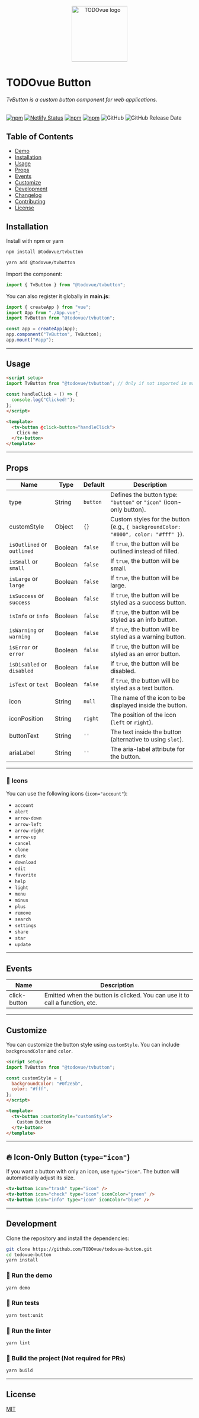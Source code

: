 <p align="center"><img width="150" src="https://firebasestorage.googleapis.com/v0/b/todovue-blog.appspot.com/o/logo.png?alt=media&token=d8eb592f-e4a9-4b02-8aff-62d337745f41" alt="TODOvue logo">
</p>

# TODOvue Button
###### TvButton is a custom button component for web applications.

[![npm](https://img.shields.io/npm/v/@todovue/tvbutton.svg)](https://www.npmjs.com/package/@todovue/tvbutton) [![Netlify Status](https://api.netlify.com/api/v1/badges/3c413109-63aa-41d7-8126-a527435f5512/deploy-status)](https://app.netlify.com/sites/todovue-button/deploys) [![npm](https://img.shields.io/npm/dm/@todovue/tvbutton.svg)](https://www.npmjs.com/package/@todovue/tvbutton)
[![npm](https://img.shields.io/npm/d18m/@todovue/tvbutton.svg)](https://www.npmjs.com/package/@todovue/tvbutton) ![GitHub](https://img.shields.io/github/license/TODOvue/todovue-button) ![GitHub Release Date](https://img.shields.io/github/release-date/TODOvue/todovue-button)

## Table of Contents
- [Demo](https://todovue-button.netlify.app/)
- [Installation](#installation)
- [Usage](#usage)
- [Props](#props)
- [Events](#events)
- [Customize](#customize)
- [Development](#development)
- [Changelog](https://github.com/TODOvue/todovue-button/blob/master/CHANGELOG.md)
- [Contributing](https://github.com/TODOvue/todovue-button/blob/master/CONTRIBUTING.md)
- [License](https://github.com/TODOvue/todovue-button/blob/master/LICENSE)

## Installation
Install with npm or yarn
```bash
npm install @todovue/tvbutton
```
```bash
yarn add @todovue/tvbutton
```

Import the component:
```js
import { TvButton } from "@todovue/tvbutton";
```

You can also register it globally in **main.js**:
```js
import { createApp } from "vue";
import App from "./App.vue";
import TvButton from "@todovue/tvbutton";

const app = createApp(App);
app.component("TvButton", TvButton);
app.mount("#app");
```

---

## Usage
```html
<script setup>
import TvButton from "@todovue/tvbutton"; // Only if not imported in main.js
    
const handleClick = () => {
  console.log("Clicked!");
};
</script>

<template>
  <tv-button @click-button="handleClick">
    Click me
  </tv-button>
</template>
```

---

## Props
| Name                       | Type    | Default  | Description                                                                        |
|----------------------------|---------|----------|------------------------------------------------------------------------------------|
| type                       | String  | `button` | Defines the button type: `"button"` or `"icon"` (icon-only button).                |
| customStyle                | Object  | `{}`     | Custom styles for the button (e.g., `{ backgroundColor: "#000", color: "#fff" }`). |
| `isOutlined` or `outlined` | Boolean | `false`  | If `true`, the button will be outlined instead of filled.                          |
| `isSmall` or `small`       | Boolean | `false`  | If `true`, the button will be small.                                               |
| `isLarge` or `large`       | Boolean | `false`  | If `true`, the button will be large.                                               |
| `isSuccess` or `success`   | Boolean | `false`  | If `true`, the button will be styled as a success button.                          |
| `isInfo` or `info`         | Boolean | `false`  | If `true`, the button will be styled as an info button.                            |
| `isWarning` or `warning`   | Boolean | `false`  | If `true`, the button will be styled as a warning button.                          |
| `isError` or `error`       | Boolean | `false`  | If `true`, the button will be styled as an error button.                           |
| `isDisabled` or `disabled` | Boolean | `false`  | If `true`, the button will be disabled.                                            |
| `isText` or `text`         | Boolean | `false`  | If `true`, the button will be styled as a text button.                             |
| icon                       | String  | `null`   | The name of the icon to be displayed inside the button.                            |
| iconPosition               | String  | `right`  | The position of the icon (`left` or `right`).                                      |
| buttonText                 | String  | `''`     | The text inside the button (alternative to using `slot`).                          |
| ariaLabel                  | String  | `''`     | The aria-label attribute for the button.                                           |

---

### 🔹 **Icons**
You can use the following icons (`icon="account"`):
- `account`
- `alert`
- `arrow-down`
- `arrow-left`
- `arrow-right`
- `arrow-up`
- `cancel`
- `clone`
- `dark`
- `download`
- `edit`
- `favorite`
- `help`
- `light`
- `menu`
- `minus`
- `plus`
- `remove`
- `search`
- `settings`
- `share`
- `star`
- `update`

---

## Events
| Name         | Description                                                                 |
|--------------|-----------------------------------------------------------------------------|
| click-button | Emitted when the button is clicked. You can use it to call a function, etc. |

---

## Customize
You can customize the button style using `customStyle`. You can include `backgroundColor` and `color`.

```html
<script setup>
import TvButton from "@todovue/tvbutton";

const customStyle = {
  backgroundColor: "#0f2e5b",
  color: "#fff",
};
</script>

<template>
  <tv-button :customStyle="customStyle">
    Custom Button
  </tv-button>
</template>
```

---

## 🔥 **Icon-Only Button (`type="icon"`)**
If you want a button with only an icon, use `type="icon"`. The button will automatically adjust its size.

```html
<tv-button icon="trash" type="icon" />
<tv-button icon="check" type="icon" iconColor="green" />
<tv-button icon="info" type="icon" iconColor="blue" />
```

---

## Development
Clone the repository and install the dependencies:
```bash
git clone https://github.com/TODOvue/todovue-button.git
cd todovue-button
yarn install
```

### 🔹 Run the demo
```bash
yarn demo
```
### 🔹 Run tests
```bash
yarn test:unit
```
### 🔹 Run the linter
```bash
yarn lint
```
### 🔹 Build the project (Not required for PRs)
```bash
yarn build
```

---

## License
[MIT](https://github.com/TODOvue/todovue-button/blob/master/LICENSE)
